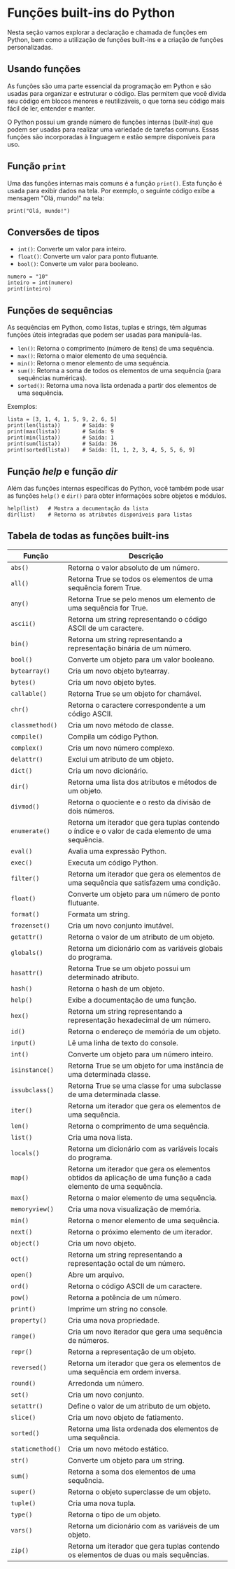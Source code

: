 # Funções built-ins do Python

Nesta seção vamos explorar a declaração e chamada de funções em Python, bem como a utilização de funções built-ins e a criação de funções personalizadas.

## Usando funções

As funções são uma parte essencial da programação em Python e são usadas para organizar e estruturar o código. Elas permitem que você divida seu código em blocos menores e reutilizáveis, o que torna seu código mais fácil de ler, entender e manter.


O Python possui um grande número de funções internas (_built-ins_) que podem ser usadas para realizar uma variedade de tarefas comuns. Essas funções são incorporadas à linguagem e estão sempre disponíveis para uso.

## Função `print`

Uma das funções internas mais comuns é a função `print()`. Esta função é usada para exibir dados na tela. Por exemplo, o seguinte código exibe a mensagem "Olá, mundo!" na tela:

```
print("Olá, mundo!")
```

## Conversões de tipos

- `int()`: Converte um valor para inteiro.
- `float()`: Converte um valor para ponto flutuante.
- `bool()`: Converte um valor para booleano.

```
numero = "10"
inteiro = int(numero)
print(inteiro)
```

## Funções de sequências

As sequências em Python, como listas, tuplas e strings, têm algumas funções úteis integradas que podem ser usadas para manipulá-las.

 - `len()`: Retorna o comprimento (número de itens) de uma sequência.
 - `max()`: Retorna o maior elemento de uma sequência.
 - `min()`: Retorna o menor elemento de uma sequência.
 - `sum()`: Retorna a soma de todos os elementos de uma sequência (para sequências numéricas).
 - `sorted()`: Retorna uma nova lista ordenada a partir dos elementos de uma sequência.

Exemplos:

```
lista = [3, 1, 4, 1, 5, 9, 2, 6, 5]
print(len(lista))       # Saída: 9
print(max(lista))       # Saída: 9
print(min(lista))       # Saída: 1
print(sum(lista))       # Saída: 36
print(sorted(lista))    # Saída: [1, 1, 2, 3, 4, 5, 5, 6, 9]

```

## Função _help_ e função _dir_

Além das funções internas específicas do Python, você também pode usar as funções `help()` e `dir()` para obter informações sobre objetos e módulos.

```
help(list)   # Mostra a documentação da lista
dir(list)    # Retorna os atributos disponíveis para listas
```

## Tabela de todas as funções built-ins

| Função | Descrição |
| --- | --- |
| `abs()` | Retorna o valor absoluto de um número. |
| `all()` | Retorna True se todos os elementos de uma sequência forem True. |
| `any()` | Retorna True se pelo menos um elemento de uma sequência for True. |
| `ascii()` | Retorna um string representando o código ASCII de um caractere. |
| `bin()` | Retorna um string representando a representação binária de um número. |
| `bool()` | Converte um objeto para um valor booleano. |
| `bytearray()` | Cria um novo objeto bytearray. |
| `bytes()` | Cria um novo objeto bytes. |
| `callable()` | Retorna True se um objeto for chamável. |
| `chr()` | Retorna o caractere correspondente a um código ASCII. |
| `classmethod()` | Cria um novo método de classe. |
| `compile()` | Compila um código Python. |
| `complex()` | Cria um novo número complexo. |
| `delattr()` | Exclui um atributo de um objeto. |
| `dict()` | Cria um novo dicionário. |
| `dir()` | Retorna uma lista dos atributos e métodos de um objeto. |
| `divmod()` | Retorna o quociente e o resto da divisão de dois números. |
| `enumerate()` | Retorna um iterador que gera tuplas contendo o índice e o valor de cada elemento de uma sequência. |
| `eval()` | Avalia uma expressão Python. |
| `exec()` | Executa um código Python. |
| `filter()` | Retorna um iterador que gera os elementos de uma sequência que satisfazem uma condição. |
| `float()` | Converte um objeto para um número de ponto flutuante. |
| `format()` | Formata um string. |
| `frozenset()` | Cria um novo conjunto imutável. |
| `getattr()` | Retorna o valor de um atributo de um objeto. |
| `globals()` | Retorna um dicionário com as variáveis globais do programa. |
| `hasattr()` | Retorna True se um objeto possui um determinado atributo. |
| `hash()` | Retorna o hash de um objeto. |
| `help()` | Exibe a documentação de uma função. |
| `hex()` | Retorna um string representando a representação hexadecimal de um número. |
| `id()` | Retorna o endereço de memória de um objeto. |
| `input()` | Lê uma linha de texto do console. |
| `int()` | Converte um objeto para um número inteiro. |
| `isinstance()` | Retorna True se um objeto for uma instância de uma determinada classe. |
| `issubclass()` | Retorna True se uma classe for uma subclasse de uma determinada classe. |
| `iter()` | Retorna um iterador que gera os elementos de uma sequência. |
| `len()` | Retorna o comprimento de uma sequência. |
| `list()` | Cria uma nova lista. |
| `locals()` | Retorna um dicionário com as variáveis locais do programa. |
| `map()` | Retorna um iterador que gera os elementos obtidos da aplicação de uma função a cada elemento de uma sequência. |
| `max()` | Retorna o maior elemento de uma sequência. |
| `memoryview()` | Cria uma nova visualização de memória. |
| `min()` | Retorna o menor elemento de uma sequência. |
| `next()` | Retorna o próximo elemento de um iterador. |
| `object()` | Cria um novo objeto. |
| `oct()` | Retorna um string representando a representação octal de um número. |
| `open()` | Abre um arquivo. |
| `ord()` | Retorna o código ASCII de um caractere. |
| `pow()` | Retorna a potência de um número. |
| `print()` | Imprime um string no console. |
| `property()` | Cria uma nova propriedade. |
| `range()` | Cria um novo iterador que gera uma sequência de números. |
| `repr()` | Retorna a representação de um objeto. |
| `reversed()` | Retorna um iterador que gera os elementos de uma sequência em ordem inversa. |
| `round()` | Arredonda um número. |
| `set()` | Cria um novo conjunto. |
| `setattr()` | Define o valor de um atributo de um objeto. |
| `slice()` | Cria um novo objeto de fatiamento. |
| `sorted()` | Retorna uma lista ordenada dos elementos de uma sequência. |
| `staticmethod()` | Cria um novo método estático. |
| `str()` | Converte um objeto para um string. |
| `sum()` | Retorna a soma dos elementos de uma sequência. |
| `super()` | Retorna o objeto superclasse de um objeto. |
| `tuple()` | Cria uma nova tupla. |
| `type()` | Retorna o tipo de um objeto. |
| `vars()` | Retorna um dicionário com as variáveis de um objeto. |
| `zip()` | Retorna um iterador que gera tuplas contendo os elementos de duas ou mais sequências. |